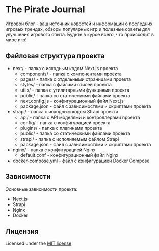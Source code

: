 # The Pirate Journal

Игровой блог - ваш источник новостей и информации о последних игровых трендах, обзоры популярных игр и полезные советы для улучшения игрового опыта. Будьте в курсе всего, что происходит в мире игр!

## Файловая структура проекта

- next/ - папка с исходным кодом Next.js проекта
  - components/ - папка с компонентами проекта
  - pages/ - папка с отдельными страницами проекта
  - styles/ - папка с файлами стилей проекта
  - utils/ - папка с утилитарными функциями проекта
  - public/ - папка со статическими файлами проекта
  - next.config.js - конфигурационный файл Next.js
  - package.json - файл с зависимостями и скриптами проекта
- strapi/ - папка с исходным кодом Strapi проекта
  - api/ - папка с API моделями и контроллерами проекта
  - config/ - папка с конфигурацией проекта
  - plugins/ - папка с плагинами проекта
  - public/ - папка со статическими файлами проекта
  - strapi/ - папка с исполняемым файлом Strapi
  - package.json - файл с зависимостями и скриптами проекта
- nginx/ - папка с конфигурацией Nginx
  - default.conf - конфигурационный файл Nginx
- docker-compose.yml - файл с конфигурацией Docker Compose

## Зависимости

Основные зависимости проекта:

- Next.js
- Strapi
- Nginx
- Docker

## Лицензия

Licensed under the [MIT license](https://github.com/edssv/thepiratejournal/LICENSE.md).
